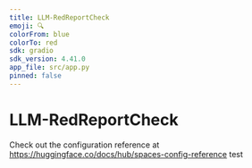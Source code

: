 ```yaml
---
title: LLM-RedReportCheck
emoji: 🔍
colorFrom: blue
colorTo: red
sdk: gradio
sdk_version: 4.41.0
app_file: src/app.py
pinned: false
---
```


# LLM-RedReportCheck

Check out the configuration reference at https://huggingface.co/docs/hub/spaces-config-reference
test